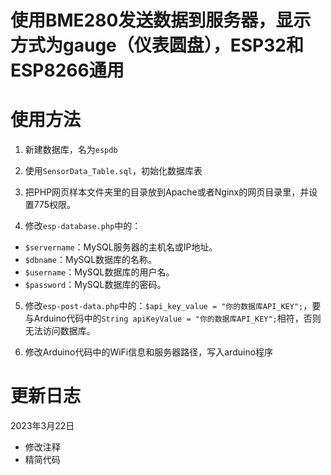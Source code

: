 # 使用BME280发送数据到服务器，显示方式为gauge（仪表圆盘），ESP32和ESP8266通用

# 使用方法
1. 新建数据库，名为`espdb`

2. 使用`SensorData_Table.sql`，初始化数据库表

3. 把PHP网页样本文件夹里的目录放到Apache或者Nginx的网页目录里，并设置775权限。

4. 修改`esp-database.php`中的：
- `$servername`：MySQL服务器的主机名或IP地址。
- `$dbname`：MySQL数据库的名称。
- `$username`：MySQL数据库的用户名。
- `$password`：MySQL数据库的密码。

5. 修改`esp-post-data.php`中的：`$api_key_value = "你的数据库API_KEY";`，要与Arduino代码中的`String apiKeyValue = "你的数据库API_KEY";`相符，否则无法访问数据库。

6. 修改Arduino代码中的WiFi信息和服务器路径，写入arduino程序

# 更新日志
2023年3月22日
- 修改注释
- 精简代码